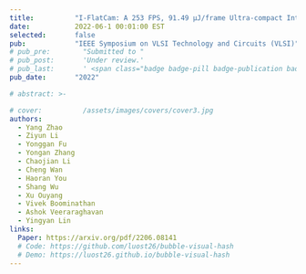 ```yaml
---
title:          "I-FlatCam: A 253 FPS, 91.49 µJ/frame Ultra-compact Intelligent Lensless Camera for Real-time and Efficient Eye Tracking in VR/AR"
date:           2022-06-1 00:01:00 EST
selected:       false
pub:            "IEEE Symposium on VLSI Technology and Circuits (VLSI)"
# pub_pre:        "Submitted to "
# pub_post:       'Under review.'
# pub_last:       ' <span class="badge badge-pill badge-publication badge-success">Spotlight</span>'
pub_date:       "2022"

# abstract: >-

# cover:          /assets/images/covers/cover3.jpg
authors:
  - Yang Zhao 
  - Ziyun Li 
  - Yonggan Fu 
  - Yongan Zhang 
  - Chaojian Li 
  - Cheng Wan 
  - Haoran You 
  - Shang Wu 
  - Xu Ouyang 
  - Vivek Boominathan 
  - Ashok Veeraraghavan 
  - Yingyan Lin
links:
  Paper: https://arxiv.org/pdf/2206.08141
  # Code: https://github.com/luost26/bubble-visual-hash
  # Demo: https://luost26.github.io/bubble-visual-hash
---
```

